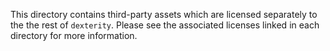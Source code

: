 This directory contains third-party assets which are licensed separately to the the rest of `dexterity`. Please see the associated licenses linked in each directory for more information.
